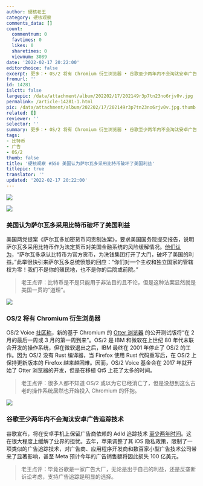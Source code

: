 ```yaml
---
author: 硬核老王
category: 硬核观察
comments_data: []
count:
  commentnum: 0
  favtimes: 0
  likes: 0
  sharetimes: 0
  viewnum: 3089
date: '2022-02-17 20:22:00'
editorchoice: false
excerpt: 更多：• OS/2 将有 Chromium 衍生浏览器 • 谷歌至少两年内不会淘汰安卓广告追踪技术
fromurl: ''
id: 14281
islctt: false
largepic: /data/attachment/album/202202/17/202149r3p7tn23no6rjv0v.jpg
permalink: /article-14281-1.html
pic: /data/attachment/album/202202/17/202149r3p7tn23no6rjv0v.jpg.thumb.jpg
related: []
reviewer: ''
selector: ''
summary: 更多：• OS/2 将有 Chromium 衍生浏览器 • 谷歌至少两年内不会淘汰安卓广告追踪技术
tags:
- 比特币
- 广告
- OS/2
thumb: false
title: '硬核观察 #550 美国认为萨尔瓦多采用比特币破坏了美国利益'
titlepic: true
translator: ''
updated: '2022-02-17 20:22:00'
---
```


![](/data/attachment/album/202202/17/202149r3p7tn23no6rjv0v.jpg)


![](/data/attachment/album/202202/17/202203ktzidjb61bh0tc00.jpg)


### 美国认为萨尔瓦多采用比特币破坏了美国利益


美国两党提案《萨尔瓦多加密货币问责制法案》，要求美国国务院提交报告，说明萨尔瓦多采用比特币作为法定货币对美国金融系统的风险缓解情况。[他们认为](https://www.coindesk.com/policy/2022/02/16/bipartisan-senate-proposal-raises-alarm-over-el-salvadors-bitcoin-adoption/)，“萨尔瓦多承认比特币为官方货币，为洗钱集团打开了大门，破坏了美国的利益。”此举很快引来萨尔瓦多总统愤怒的回应：“你们对一个主权和独立国家的管辖权为零！我们不是你的殖民地，也不是你的后院或前院。”



> 
> 老王点评：比特币是不是只能用于非法目的且不论，但是这种法案显然就是美国一贯的“道理”。
> 
> 
> 


![](/data/attachment/album/202202/17/202212swffzdlrwf35rdcv.jpg)


### OS/2 将有 Chromium 衍生浏览器


OS/2 Voice [社区称](https://www.os2world.com/cms/index.php/past-news/79-news/general/23242-timeline-announcement-for-public-beta-of-new-otter-browser)，新的基于 Chromium 的 [Otter 浏览器](https://www.xda-developers.com/otter-browser-os2/) 的公开测试版将“在 2 月的最后一周或 3 月的第一周到来”。OS/2 是 IBM 和微软在上世纪 80 年代末联合开发的操作系统，但在微软退出之后，IBM 最终在 2001 年停止了 OS/2 的工作。因为 OS/2 没有 Rust 编译器，当 Firefox 使用 Rust 代码重写后，在 OS/2 上保持更新版本的 Firefox 越来越困难。因而，OS/2 Voice 基金会在 2017 年就开始了 Otter 浏览器的开发，但是在移植 Qt5 上花了太多的时间。



> 
> 老王点评：很多人都不知道 OS/2 或以为它已经消亡了，但是没想到这么古老的操作系统居然也开始投入 Chromium 的怀抱。
> 
> 
> 


![](/data/attachment/album/202202/17/202227pgmmmj2vgbq9w22m.jpg)


### 谷歌至少两年内不会淘汰安卓广告追踪技术


谷歌宣布，将在安卓手机上保留广告商依赖的 AdId 追踪技术 [至少两年时间](https://www.reuters.com/technology/google-keeps-android-ad-tool-into-least-2024-exploring-other-options-2022-02-16/)。这在很大程度上缓解了业界的担忧。去年，苹果调整了其 iOS 隐私政策，限制了一项类似的广告追踪技术，对广告商、应用程序开发商和数百家小型广告技术公司带来了显著影响，甚至 Meta 预计今年的广告销售额将因此损失 100 亿美元。



> 
> 老王点评：毕竟谷歌是一家广告大厂，无论是出于自己的利益，还是反垄断诉讼考虑，支持广告追踪是明显的选择。
> 
> 
>